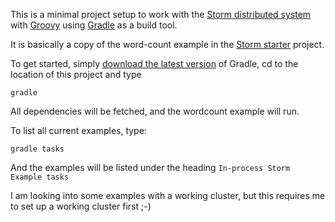 This is a minimal project setup to work with the [Storm distributed system](https://github.com/nathanmarz/storm) with [Groovy](https://github.com/groovy/groovy-core) using [Gradle](https://github.com/gradle/gradle/) as a build tool.

It is basically a copy of the word-count example in the [Storm starter](https://github.com/nathanmarz/storm-starter) project.

To get started, simply [download the latest version](http://www.gradle.org/downloads) of Gradle, cd to the location of this project and type

    gradle

All dependencies will be fetched, and the wordcount example will run.

To list all current examples, type:

    gradle tasks

And the examples will be listed under the heading `In-process Storm Example tasks`

I am looking into some examples with a working cluster, but this requires me to set up a working cluster first ;-)
